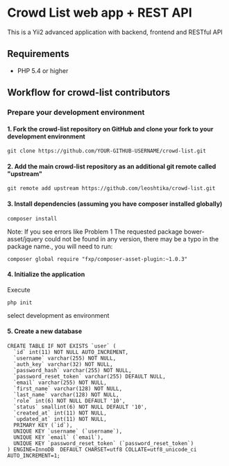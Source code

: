 Crowd List web app + REST API
=============================

This is a Yii2 advanced application with backend, frontend and RESTful API


Requirements
------------
- PHP 5.4 or higher


Workflow for crowd-list contributors
------------------------------------

### Prepare your development environment

#### 1. Fork the crowd-list repository on GitHub and clone your fork to your development environment
```
git clone https://github.com/YOUR-GITHUB-USERNAME/crowd-list.git
```

#### 2. Add the main crowd-list repository as an additional git remote called "upstream"
```
git remote add upstream https://github.com/leoshtika/crowd-list.git
```

#### 3. Install dependencies (assuming you have composer installed globally)
```
composer install
```
Note: If you see errors like Problem 1 The requested package bower-asset/jquery could not be found in any version, 
there may be a typo in the package name., you will need to run: 
```
composer global require "fxp/composer-asset-plugin:~1.0.3"
```

#### 4. Initialize the application
Execute
```
php init
```
select development as environment


#### 5. Create a new database
```
CREATE TABLE IF NOT EXISTS `user` (
  `id` int(11) NOT NULL AUTO_INCREMENT,
  `username` varchar(255) NOT NULL,
  `auth_key` varchar(32) NOT NULL,
  `password_hash` varchar(255) NOT NULL,
  `password_reset_token` varchar(255) DEFAULT NULL,
  `email` varchar(255) NOT NULL,
  `first_name` varchar(128) NOT NULL,
  `last_name` varchar(128) NOT NULL,
  `role` int(6) NOT NULL DEFAULT '10',
  `status` smallint(6) NOT NULL DEFAULT '10',
  `created_at` int(11) NOT NULL,
  `updated_at` int(11) NOT NULL,
  PRIMARY KEY (`id`),
  UNIQUE KEY `username` (`username`),
  UNIQUE KEY `email` (`email`),
  UNIQUE KEY `password_reset_token` (`password_reset_token`)
) ENGINE=InnoDB  DEFAULT CHARSET=utf8 COLLATE=utf8_unicode_ci AUTO_INCREMENT=1;
```